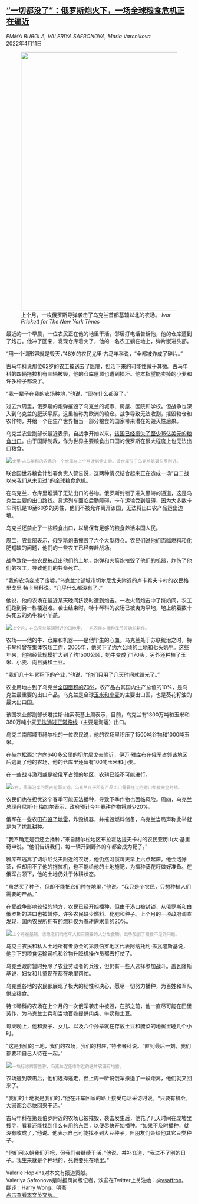 <!--1649666221000-->
[“一切都没了”：俄罗斯炮火下，一场全球粮食危机正在逼近](https://cn.nytimes.com/world/20220411/ukraine-farmers-food/)
------

<address>EMMA BUBOLA, VALERIYA SAFRONOVA, Maria Varenikova</address><time pudate="2022-04-11 04:14:45" datetime="2022-04-11 04:14:45">2022年4月11日</time><figure><img src="https://images.weserv.nl/?url=static01.nyt.com/images/2022/04/02/world/00Ukraine-farmers01/merlin_204481470_33bf872a-26b8-42c0-81f4-01883ad76942-master1050.jpg" width="1050" height="700"><figcaption>上个月，一枚俄罗斯导弹袭击了乌克兰首都基辅以北的农场。 <cite>Ivor Prickett for The New York Times</cite></figcaption></figure><section><p>最近的一个早晨，一位农民正在他的地里干活，邻居打电话告诉他，他的仓库遭到了炮击。他冲了回来，发现仓库着火了，他的一名农工躺在地上，弹片嵌进头部。</p><p>“用一个词形容就是毁灭，”48岁的农民尤里·古马年科说，“全都被炸成了碎片。”</p><p>古马年科说那位62岁的农工被送去了医院，但活下来的可能性微乎其微。古马年科的四辆拖拉机有三辆被毁，他的仓库屋顶也遭到损坏。他本指望能卖掉的小麦和许多种子都没了。</p><p>“我一辈子在我的农场种地，”他说，“现在什么都没了。”</p><p>过去六周里，俄罗斯的炮弹摧毁了乌克兰的城市、房屋、医院和学校。但战争也深入到乌克兰的肥沃平原，这里被称为欧洲的粮仓。战争导致无法收割，摧毁粮仓和农作物，并给一个在生产世界相当一部分粮食的国家带来潜在的毁灭性后果。</p><p>乌克兰农业副部长最近表示，自战争开始以来，<a href="https://www.nytimes.com/live/2022/03/31/world/ukraine-russia-war-news#ukraine-says-it-has-lost-1-5-billion-in-grain-exports" title="Link: https://www.nytimes.com/live/2022/03/31/world/ukraine-russia-war-news#ukraine-says-it-has-lost-1-5-billion-in-grain-exports">该国已经损失了至少15亿美元的粮食出口</a>。由于国际制裁，作为世界主要粮食出口国的俄罗斯在很大程度上也无法出口粮食。</p><p><img src="https://images.weserv.nl/?url=static01.nyt.com/images/2022/04/02/world/00Ukraine-farmers02/00Ukraine-farmers02-master1050.jpg"><small style="color: #999;">尤里·古马年科的农场的一个仓库在上个月遭到炮击后。该仓库位于乌克兰第聂伯罗附近。</small></p><p>联合国世界粮食计划署负责人警告说，这两种情况结合起来正在造成一场“自二战以来我们从未见过”的<a href="https://www.nytimes.com/2022/04/05/opinion/ukraine-war-food-crisis.html?smid=fb-share&fbclid=IwAR2ovUYWjsC8L2DENWUFF6mTxxWOztJVENYupn40stK36qwjfMGRM4X-tUA">全球粮食危机</a>。</p><p>在乌克兰，仓库里堆满了无法出口的谷物。俄罗斯封锁了进入黑海的通道，这是乌克兰主要的出口路线。货运列车面临后勤障碍，卡车运输受到阻碍，因为大多数卡车司机是18至60岁的男性，他们不被允许离开该国，无法将出口农产品运出边境。</p><p>乌克兰还禁止了一些粮食出口，以确保有足够的粮食养活本国人民。</p><p>周二，农业部表示，俄罗斯炮击摧毁了六个大型粮仓。农民们说他们面临燃料和化肥短缺的问题，他们的一些农工已经奔赴战场。</p><p>战争致使一些农民被赶出他们的土地，炮弹和火箭炮摧毁了他们的机器，炸伤了他们的农工，导致他们的牲畜死亡。</p><p>“我的农场变成了废墟，”乌克兰北部城市切尔尼戈夫附近的卢卡希夫卡村的农民格里戈里·特卡琴科说。“几乎什么都没有了。”</p><p>他说，他的农场在最近某天晚间挤奶时遭到炮击。一枚火箭炮击中了挤奶间，农工们跑到另一栋楼避难。袭击结束时，特卡琴科的农场已被夷为平地，地上躺着数十头死去的奶牛和小羊羔。</p><p><img src="https://images.weserv.nl/?url=static01.nyt.com/images/2022/04/02/world/00Ukraine-farmers03/00Ukraine-farmers03-master1050.jpg"><small style="color: #999;">上个月，在乌克兰基辅附近的田地里，一名农民在播种季节开始前耕作。</small></p><p>农场——他的牛、仓库和机器——是他毕生的心血。乌克兰处于苏联统治之时，特卡琴科曾在集体农场工作，2005年，他买下了约六公顷的土地和七头奶牛。这些年来，他把经营规模扩大到了约1500公顷，奶牛变成了170头，另外还种植了玉米、小麦、向日葵和土豆。</p><p>“我们几十年累积下的产业，”他说，“他们只用了几天时间就毁光了。”</p><p>农业用地占到了乌克兰<a rel="noopener noreferrer" target="_blank" href="https://www.trade.gov/country-commercial-guides/ukraine-agricultural-machinery">全国面积的70%</a>，农产品占其国内生产总值的10%，是乌克兰最重要的出口产品。乌克兰是全球<a rel="noopener noreferrer" target="_blank" href="https://apps.fas.usda.gov/psdonline/circulars/grain.pdf">玉米和小麦</a>的主要出口国，也是葵花籽油的最大出口国。</p><p>该国农业部副部长塔拉斯·维索茨基上周表示，目前，乌克兰有1300万吨和玉米和380万吨小麦<a href="https://www.nytimes.com/live/2022/03/31/world/ukraine-russia-war-news/ukraine-says-it-has-lost-1-5-billion-in-grain-exports">无法通过正常路线</a>（主要是海运）出口。</p><p>乌克兰南部城市赫尔松的一位农民说，他的农场里积压了1500吨谷物和1000吨玉米。</p><p>在赫尔松西北方向640多公里的切尔尼戈夫附近，伊万·雅库布在俄军占领该地区后逃离了他的农场，他的仓库里还留有100吨玉米和小麦。</p><p>在一些战斗激烈或是被俄军占领的地区，农耕已经不可能进行。</p><p><img src="https://images.weserv.nl/?url=static01.nyt.com/images/2022/04/02/world/00Ukraine-farmers04/merlin_202121220_cd910513-1d21-49ec-82a8-a363bbe79e0f-master1050.jpg"><small style="color: #999;">2月，黑海沿岸的尼古拉耶夫港。乌克兰几乎所有产品出口需要经过的港口都被完全封锁。</small></p><p>农民们也在担忧这个春季可能无法播种，导致下季作物也面临风险。周四，乌克兰总理丹尼斯·什梅加尔表示，政府预计今年春耕作物将减少20%。</p><p>俄军在一些农田<a rel="noopener noreferrer" target="_blank" href="https://www.kmu.gov.ua/news/taras-visockij-gotovnist-ukrayini-do-posivnoyi-visoka">布设了地雷</a>，炸毁机器，并摧毁燃料储备，乌克兰当局声称此举就是为了扰乱耕种。</p><p>“我不确定是否还会播种，”来自赫尔松地区布拉霍达提夫卡村的农民亚历山大·基里奇申说。“他们告诉我们，每一辆开到野外的车都会成为靶子。”</p><p>雅库布逃离了切尔尼戈夫附近的农场，他仍然习惯每天早上六点起床。他会泡好茶，但却用不了他的拖拉机，也不能给他的土地施肥，为播种葵花籽做好准备。在俄军占领下，他的土地仍处于休耕状态。</p><p>“虽然买了种子，但却不能把它们种在地里，”他说。“我只是个农民，只想种植人们需要的产品。”</p><p>在受战争影响较轻的地方，农民已经开始播种，但由于港口被封锁，从俄罗斯和白俄罗斯的进口也被暂停，许多农民缺少燃料、化肥和种子。上个月的一项政府调查发现，国内农民所拥有的燃料仅为春耕需求量的20%。</p><p><img src="https://images.weserv.nl/?url=static01.nyt.com/images/2022/04/02/world/00Ukraine-farmers06/merlin_204119223_2da99b97-edfc-4ea6-a1be-835a70be62af-master1050.jpg"><small style="color: #999;">上个月在基辅，志愿者们向老年人和有需要的人分发食物。战争加剧了粮食不足的问题。</small></p><p>乌克兰农民和私人土地所有者协会的第聂伯罗地区代表阿纳托利·盖瓦隆斯基说，他手下的粮食运输司机和谷物升降机操作员都去打仗了。</p><p>乌克兰政府暂时免除了农业劳动者的兵役，但仍有一些人选择参加战斗。盖瓦隆斯基说，妇女和儿童现在都在地里帮忙。</p><p>乌克兰各地的农民都展现了极大的韧性和决心，愿尽一切努力播种，为百姓和军队供应粮食。</p><p>特卡琴科的农场在上个月的一次俄军袭击中被毁，在那之前，他一直尽可能在田里劳作，为乌克兰士兵和当地百姓提供肉类、牛奶和土豆。</p><p>每天晚上，他和妻子、女儿、以及六个孙辈就在存放土豆和腌菜的地窖里睡几个小时。</p><p>“这是我们的土地，我们的农场，我们的村庄，”特卡琴科说。“直到最后一刻，我们都要和自己人待在一起。”</p><p><img src="https://images.weserv.nl/?url=static01.nyt.com/images/2022/04/02/world/00Ukraine-farmers07/merlin_203213715_4c4dc24b-49ad-40c5-a1b1-f56e9003e4ad-master1050.jpg"><small style="color: #999;">一块标志牌警告称，乌克兰涅任市附近的这片农田有地雷。</small></p><p>农场遭到袭击后，他们选择逃走，但上周一听说俄军撤退了一段距离，他们就又回来了。</p><p>“我们的土地就是我们的，”他在开车回家的路上接受电话采访时说。“只要有机会，大家都会尽快回来干活。”</p><p>古马年科在第聂伯罗附近的农场已被摧毁，袭击发生后，他花了几天时间在废墟里搜寻，看看还能找到什么有用的东西，以便尽快开始播种。“如果不及时播种，就没有收成了，”他说。他表示自己可能找不到大豆种子，但朋友们会给他其它豆类种子。</p><p>“他们可以朝我们开枪，但我们会继续干活，”他说，并补充道，“我过不了别的日子。我生来就是个种地的，死也要死在地里。”</p></section><footer><p>Valerie Hopkins对本文有报道贡献。<br>Valeriya Safronova是时报风尚版记者，欢迎在Twitter上关注她：<a rel="nofollow" target="_blank" href="https://twitter.com/vsaffron">@vsaffron</a>。<br>翻译：Harry Wong、明斋<br><a rel="nofollow" target="_blank" href="https://www.nytimes.com/2022/04/10/world/europe/ukraine-farmers-food.html">点击查看本文英文版。</a></p></footer>
